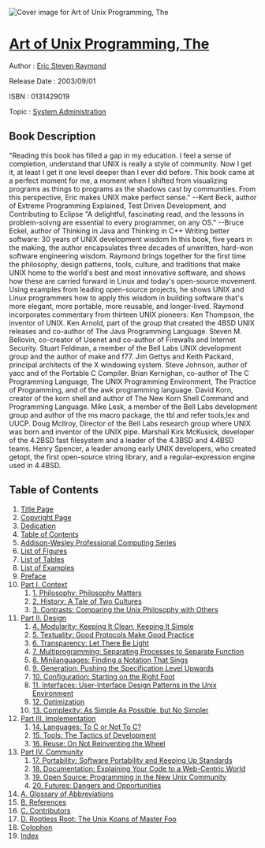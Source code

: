 ![Cover image for Art of Unix Programming, The](https://imgdetail.ebookreading.net/cover/cover/system_admin/EB0131429019.jpg)

[Art of Unix Programming, The](https://ebookreading.net/view/book/Art+of+Unix+Programming%2C+The-EB0131429019_1.html "Art of Unix Programming, The")
====================================================================================================================

Author : [Eric Steven Raymond](https://ebookreading.net/search/author/Eric+Steven+Raymond)

Release Date : 2003/09/01

ISBN : 0131429019

Topic : [System Administration](https://ebookreading.net/search/category/system-administration)

Book Description
-----------------

"Reading this book has filled a gap in my education. I feel a sense of completion, understand that UNIX is really a style of community. Now I get it, at least I get it one level deeper than I ever did before. This book came at a perfect moment for me, a moment when I shifted from visualizing programs as things to programs as the shadows cast by communities. From this perspective, Eric makes UNIX make perfect sense." --Kent Beck, author of Extreme Programming Explained, Test Driven Development, and Contributing to Eclipse
"A delightful, fascinating read, and the lessons in problem-solvng are essential to every programmer, on any OS." --Bruce Eckel, author of Thinking in Java and Thinking in C++
Writing better software: 30 years of UNIX development wisdom
In this book, five years in the making, the author encapsulates three decades of unwritten, hard-won software engineering wisdom. Raymond brings together for the first time the philosophy, design patterns, tools, culture, and traditions that make UNIX home to the world's best and most innovative software, and shows how these are carried forward in Linux and today's open-source movement. Using examples from leading open-source projects, he shows UNIX and Linux programmers how to apply this wisdom in building software that's more elegant, more portable, more reusable, and longer-lived.
Raymond incorporates commentary from thirteen UNIX pioneers:
Ken Thompson, the inventor of UNIX.
Ken Arnold, part of the group that created the 4BSD UNIX releases and co-author of The Java Programming Language.
Steven M. Bellovin, co-creator of Usenet and co-author of Firewalls and Internet Security.
Stuart Feldman, a member of the Bell Labs UNIX development group and the author of make and f77.
Jim Gettys and Keith Packard, principal architects of the X windowing system.
Steve Johnson, author of yacc and of the Portable C Compiler.
Brian Kernighan, co-author of The C Programming Language, The UNIX Programming Environment, The Practice of Programming, and of the awk programming language.
David Korn, creator of the korn shell and author of The New Korn Shell Command and Programming Language.
Mike Lesk, a member of the Bell Labs development group and author of the ms macro package, the tbl and refer tools,lex and UUCP.
Doug McIlroy, Director of the Bell Labs research group where UNIX was born and inventor of the UNIX pipe.
Marshall Kirk McKusick, developer of the 4.2BSD fast filesystem and a leader of the 4.3BSD and 4.4BSD teams.
Henry Spencer, a leader among early UNIX developers, who created getopt, the first open-source string library, and a regular-expression engine used in 4.4BSD.
              
Table of Contents
-----------------

1. [Title Page](https://ebookreading.net/view/book/Art+of+Unix+Programming%2C+The-EB0131429019_3.html)
1. [Copyright Page](https://ebookreading.net/view/book/Art+of+Unix+Programming%2C+The-EB0131429019_4.html)
1. [Dedication](https://ebookreading.net/view/book/Art+of+Unix+Programming%2C+The-EB0131429019_5.html)
1. [Table of Contents](https://ebookreading.net/view/book/Art+of+Unix+Programming%2C+The-EB0131429019_6.html)
1. [Addison-Wesley Professional Computing Series](https://ebookreading.net/view/book/Art+of+Unix+Programming%2C+The-EB0131429019_2.html)
1. [List of Figures](https://ebookreading.net/view/book/Art+of+Unix+Programming%2C+The-EB0131429019_7.html)
1. [List of Tables](https://ebookreading.net/view/book/Art+of+Unix+Programming%2C+The-EB0131429019_8.html)
1. [List of Examples](https://ebookreading.net/view/book/Art+of+Unix+Programming%2C+The-EB0131429019_9.html)
1. [Preface](https://ebookreading.net/view/book/Art+of+Unix+Programming%2C+The-EB0131429019_10.html)
1. [Part I. Context](https://ebookreading.net/view/book/Art+of+Unix+Programming%2C+The-EB0131429019_11.html)
    1. [1. Philosophy: Philosophy Matters](https://ebookreading.net/view/book/Art+of+Unix+Programming%2C+The-EB0131429019_12.html)
    1. [2. History: A Tale of Two Cultures](https://ebookreading.net/view/book/Art+of+Unix+Programming%2C+The-EB0131429019_13.html)
    1. [3. Contrasts: Comparing the Unix Philosophy with Others](https://ebookreading.net/view/book/Art+of+Unix+Programming%2C+The-EB0131429019_14.html)
1. [Part II. Design](https://ebookreading.net/view/book/Art+of+Unix+Programming%2C+The-EB0131429019_15.html)
    1. [4. Modularity: Keeping It Clean, Keeping It Simple](https://ebookreading.net/view/book/Art+of+Unix+Programming%2C+The-EB0131429019_16.html)
    1. [5. Textuality: Good Protocols Make Good Practice](https://ebookreading.net/view/book/Art+of+Unix+Programming%2C+The-EB0131429019_17.html)
    1. [6. Transparency: Let There Be Light](https://ebookreading.net/view/book/Art+of+Unix+Programming%2C+The-EB0131429019_18.html)
    1. [7. Multiprogramming: Separating Processes to Separate Function](https://ebookreading.net/view/book/Art+of+Unix+Programming%2C+The-EB0131429019_19.html)
    1. [8. Minilanguages: Finding a Notation That Sings](https://ebookreading.net/view/book/Art+of+Unix+Programming%2C+The-EB0131429019_20.html)
    1. [9. Generation: Pushing the Specification Level Upwards](https://ebookreading.net/view/book/Art+of+Unix+Programming%2C+The-EB0131429019_21.html)
    1. [10. Configuration: Starting on the Right Foot](https://ebookreading.net/view/book/Art+of+Unix+Programming%2C+The-EB0131429019_22.html)
    1. [11. Interfaces: User-Interface Design Patterns in the Unix Environment](https://ebookreading.net/view/book/Art+of+Unix+Programming%2C+The-EB0131429019_23.html)
    1. [12. Optimization](https://ebookreading.net/view/book/Art+of+Unix+Programming%2C+The-EB0131429019_24.html)
    1. [13. Complexity: As Simple As Possible, but No Simpler](https://ebookreading.net/view/book/Art+of+Unix+Programming%2C+The-EB0131429019_25.html)
1. [Part III. Implementation](https://ebookreading.net/view/book/Art+of+Unix+Programming%2C+The-EB0131429019_26.html)
    1. [14. Languages: To C or Not To C?](https://ebookreading.net/view/book/Art+of+Unix+Programming%2C+The-EB0131429019_27.html)
    1. [15. Tools: The Tactics of Development](https://ebookreading.net/view/book/Art+of+Unix+Programming%2C+The-EB0131429019_28.html)
    1. [16. Reuse: On Not Reinventing the Wheel](https://ebookreading.net/view/book/Art+of+Unix+Programming%2C+The-EB0131429019_29.html)
1. [Part IV. Community](https://ebookreading.net/view/book/Art+of+Unix+Programming%2C+The-EB0131429019_30.html)
    1. [17. Portability: Software Portability and Keeping Up Standards](https://ebookreading.net/view/book/Art+of+Unix+Programming%2C+The-EB0131429019_31.html)
    1. [18. Documentation: Explaining Your Code to a Web-Centric World](https://ebookreading.net/view/book/Art+of+Unix+Programming%2C+The-EB0131429019_32.html)
    1. [19. Open Source: Programming in the New Unix Community](https://ebookreading.net/view/book/Art+of+Unix+Programming%2C+The-EB0131429019_33.html)
    1. [20. Futures: Dangers and Opportunities](https://ebookreading.net/view/book/Art+of+Unix+Programming%2C+The-EB0131429019_34.html)
1. [A. Glossary of Abbreviations](https://ebookreading.net/view/book/Art+of+Unix+Programming%2C+The-EB0131429019_35.html)
1. [B. References](https://ebookreading.net/view/book/Art+of+Unix+Programming%2C+The-EB0131429019_36.html)
1. [C. Contributors](https://ebookreading.net/view/book/Art+of+Unix+Programming%2C+The-EB0131429019_37.html)
1. [D. Rootless Root: The Unix Koans of Master Foo](https://ebookreading.net/view/book/Art+of+Unix+Programming%2C+The-EB0131429019_38.html)
1. [Colophon](https://ebookreading.net/view/book/Art+of+Unix+Programming%2C+The-EB0131429019_39.html)
1. [Index](https://ebookreading.net/view/book/Art+of+Unix+Programming%2C+The-EB0131429019_40.html)

